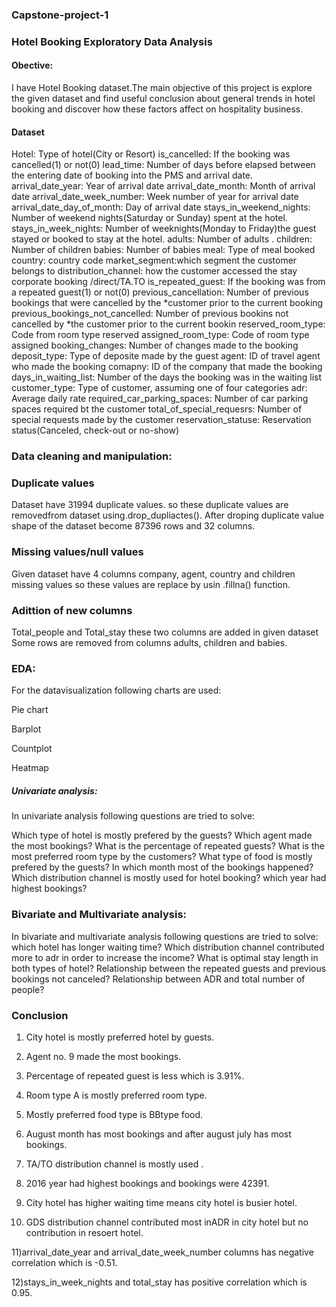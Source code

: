 ### Capstone-project-1
### Hotel Booking Exploratory Data Analysis

#### Obective:
I have Hotel Booking dataset.The main objective of this project is explore the given dataset and find useful conclusion about general trends in hotel booking and discover how these factors affect on hospitality business.

#### Dataset 
Hotel: Type of hotel(City or Resort)
is_cancelled: If the booking was cancelled(1) or not(0)
lead_time: Number of days before elapsed between the entering date of booking into the PMS and arrival date.
arrival_date_year: Year of arrival date
arrival_date_month: Month of arrival date
arrival_date_week_number: Week number of year for arrival date
arrival_date_day_of_month: Day of arrival date
stays_in_weekend_nights: Number of weekend nights(Saturday or Sunday) spent at the hotel.
stays_in_week_nights: Number of weeknights(Monday to Friday)the guest stayed or booked to stay at the hotel.
adults: Number of adults .
children: Number of children
babies: Number of babies
meal: Type of meal booked
country: country code
market_segment:which segment the customer belongs to
distribution_channel: how the customer accessed the stay corporate booking /direct/TA.TO
is_repeated_guest: If the booking was from a repeated guest(1) or not(0)
previous_cancellation: Number of previous bookings that were cancelled by the *customer prior to the current booking
previous_bookings_not_cancelled: Number of previous bookins not cancelled by *the customer prior to the current bookin
reserved_room_type: Code from room type reserved
assigned_room_type: Code of room type assigned
booking_changes: Number of changes made to the booking
deposit_type: Type of deposite made by the guest
agent: ID of travel agent who made the booking
comapny: ID of the company that made the booking
days_in_waiting_list: Number of the days the booking was in the waiting list
customer_type: Type of customer, assuming one of four categories
adr: Average daily rate
required_car_parking_spaces: Number of car parking spaces required bt the customer
total_of_special_requesrs: Number of special requests made by the customer
reservation_statuse: Reservation status(Canceled, check-out or no-show)

### Data cleaning and manipulation:
### Duplicate values

Dataset have 31994 duplicate values. so these duplicate values are removedfrom dataset using.drop_dupliactes(). 
After droping duplicate value shape of the dataset become 87396 rows and 32 columns.

### Missing values/null values

Given dataset have 4 columns company, agent, country and children missing values 
so these values are replace by usin .fillna() function.

### Adittion of new columns
Total_people and Total_stay these two columns are added in given dataset Some rows 
are removed from columns adults, children and babies.

### EDA:
 For the datavisualization following charts are used:

Pie chart

Barplot

Countplot

Heatmap

##### Univariate analysis:
In univariate analysis following questions are tried to solve:

Which type of hotel is mostly prefered by the guests?
Which agent made the most bookings?
What is the percentage of repeated guests?
What is the most preferred room type by the customers?
What type of food is mostly prefered by the guests?
In which month most of the bookings happened?
Which distribution channel is mostly used for hotel booking?
which year had highest bookings?

### Bivariate and Multivariate analysis:

In bivariate and multivariate analysis following questions are tried to solve:
which hotel has longer waiting time?
Which distribution channel contributed more to adr in order to increase the income?
What is optimal stay length in both types of hotel?
Relationship between the repeated guests and previous bookings not canceled?
Relationship between ADR and total number of people?

### Conclusion
1) City hotel is mostly preferred hotel by guests.

2) Agent no. 9 made the most bookings.

3) Percentage of repeated guest is less which is 3.91%.

4) Room type A is mostly preferred room type.

5) Mostly preferred food type is BBtype food.

6) August month has most bookings and after august july has most bookings.

7) TA/TO distribution channel is mostly used .

8) 2016 year had highest bookings and bookings were 42391.

9) City hotel has higher waiting time means city hotel is busier hotel.

10) GDS distribution channel contributed most inADR in city hotel but no contribution in resoert hotel.

11)arrival_date_year and arrival_date_week_number columns has negative correlation which is -0.51.

12)stays_in_week_nights and total_stay has positive correlation which is 0.95.













